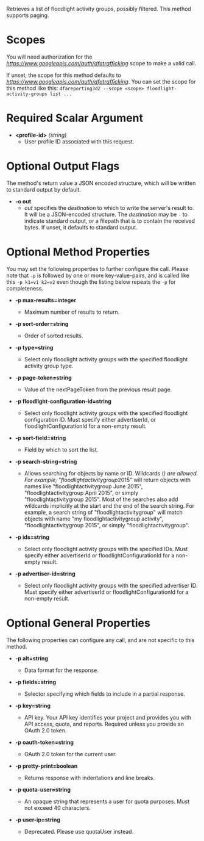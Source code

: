 Retrieves a list of floodlight activity groups, possibly filtered. This method supports paging.
# Scopes

You will need authorization for the *https://www.googleapis.com/auth/dfatrafficking* scope to make a valid call.

If unset, the scope for this method defaults to *https://www.googleapis.com/auth/dfatrafficking*.
You can set the scope for this method like this: `dfareporting3d2 --scope <scope> floodlight-activity-groups list ...`
# Required Scalar Argument
* **&lt;profile-id&gt;** *(string)*
    - User profile ID associated with this request.

# Optional Output Flags

The method's return value a JSON encoded structure, which will be written to standard output by default.

* **-o out**
    - *out* specifies the *destination* to which to write the server's result to.
      It will be a JSON-encoded structure.
      The *destination* may be `-` to indicate standard output, or a filepath that is to contain the received bytes.
      If unset, it defaults to standard output.
# Optional Method Properties

You may set the following properties to further configure the call. Please note that `-p` is followed by one 
or more key-value-pairs, and is called like this `-p k1=v1 k2=v2` even though the listing below repeats the
`-p` for completeness.

* **-p max-results=integer**
    - Maximum number of results to return.

* **-p sort-order=string**
    - Order of sorted results.

* **-p type=string**
    - Select only floodlight activity groups with the specified floodlight activity group type.

* **-p page-token=string**
    - Value of the nextPageToken from the previous result page.

* **-p floodlight-configuration-id=string**
    - Select only floodlight activity groups with the specified floodlight configuration ID. Must specify either advertiserId, or floodlightConfigurationId for a non-empty result.

* **-p sort-field=string**
    - Field by which to sort the list.

* **-p search-string=string**
    - Allows searching for objects by name or ID. Wildcards (*) are allowed. For example, &#34;floodlightactivitygroup*2015&#34; will return objects with names like &#34;floodlightactivitygroup June 2015&#34;, &#34;floodlightactivitygroup April 2015&#34;, or simply &#34;floodlightactivitygroup 2015&#34;. Most of the searches also add wildcards implicitly at the start and the end of the search string. For example, a search string of &#34;floodlightactivitygroup&#34; will match objects with name &#34;my floodlightactivitygroup activity&#34;, &#34;floodlightactivitygroup 2015&#34;, or simply &#34;floodlightactivitygroup&#34;.

* **-p ids=string**
    - Select only floodlight activity groups with the specified IDs. Must specify either advertiserId or floodlightConfigurationId for a non-empty result.

* **-p advertiser-id=string**
    - Select only floodlight activity groups with the specified advertiser ID. Must specify either advertiserId or floodlightConfigurationId for a non-empty result.

# Optional General Properties

The following properties can configure any call, and are not specific to this method.

* **-p alt=string**
    - Data format for the response.

* **-p fields=string**
    - Selector specifying which fields to include in a partial response.

* **-p key=string**
    - API key. Your API key identifies your project and provides you with API access, quota, and reports. Required unless you provide an OAuth 2.0 token.

* **-p oauth-token=string**
    - OAuth 2.0 token for the current user.

* **-p pretty-print=boolean**
    - Returns response with indentations and line breaks.

* **-p quota-user=string**
    - An opaque string that represents a user for quota purposes. Must not exceed 40 characters.

* **-p user-ip=string**
    - Deprecated. Please use quotaUser instead.
